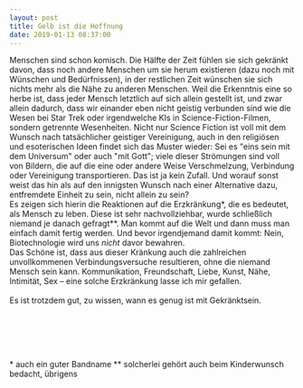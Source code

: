 ```yaml
---
layout: post
title: Gelb ist die Hoffnung
date: 2019-01-13 08:37:00
---
```


Menschen sind schon komisch. Die Hälfte der Zeit fühlen sie sich gekränkt davon, dass noch andere Menschen um sie herum existieren (dazu noch mit Wünschen und Bedürfnissen), in der restlichen Zeit wünschen sie sich nichts mehr als die Nähe zu anderen Menschen. Weil die Erkenntnis eine so herbe ist, dass jeder Mensch letztlich auf sich allein gestellt ist, und zwar allein dadurch, dass wir einander eben nicht geistig verbunden sind wie die Wesen bei Star Trek oder irgendwelche KIs in Science-Fiction-Filmen, sondern getrennte Wesenheiten. Nicht nur Science Fiction ist voll mit dem Wunsch nach tatsächlicher geistiger Vereinigung, auch in den religiösen und esoterischen Ideen findet sich das Muster wieder: Sei es "eins sein mit dem Universum" oder auch "mit Gott"; viele dieser Strömungen sind voll von Bildern, die auf die eine oder andere Weise Verschmelzung, Verbindung oder Vereinigung transportieren. Das ist ja kein Zufall. Und worauf sonst weist das hin als auf den innigsten Wunsch nach einer Alternative dazu, entfremdete Einheit zu sein, nicht allein zu sein? <br>
Es zeigen sich hierin die Reaktionen auf die Erzkränkung\*, die es bedeutet, als Mensch zu leben. Diese ist sehr nachvollziehbar, wurde schließlich niemand je danach gefragt\**. Man kommt auf die Welt und dann muss man einfach damit fertig werden. Und bevor irgendjemand damit kommt: Nein, Biotechnologie wird uns *nicht* davor bewahren.<br>
Das Schöne ist, dass aus dieser Kränkung auch die zahlreichen unvollkommenen Verbindungsversuche resultieren, ohne die niemand Mensch sein kann. Kommunikation, Freundschaft, Liebe, Kunst, Nähe, Intimität, Sex – eine solche Erzkränkung lasse ich mir gefallen. <br>
<br>
Es ist trotzdem gut, zu wissen, wann es genug ist mit Gekränktsein.

<br>
<br><br>
<br>

\* auch ein guter Bandname
\*\* solcherlei gehört auch beim Kinderwunsch bedacht, übrigens
